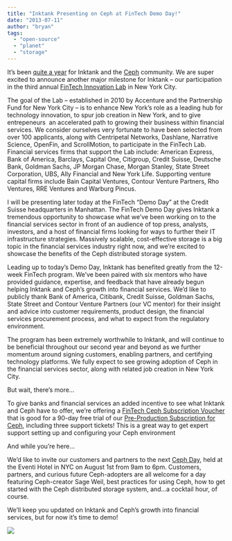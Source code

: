 ```yaml
---
title: "Inktank Presenting on Ceph at FinTech Demo Day!"
date: "2013-07-11"
author: "bryan"
tags: 
  - "open-source"
  - "planet"
  - "storage"
---
```


It’s been [quite a year](http://www.inktank.com/culture/what-a-year-1/) for Inktank and the [Ceph](http://ceph.com/) community. We are super excited to announce another major milestone for Inktank – our participation in the third annual [FinTech Innovation Lab](http://www.fintechinnovationlab.com/) in New York City.

The goal of the Lab – established in 2010 by Accenture and the Partnership Fund for New York City – is to enhance New York’s role as a leading hub for technology innovation, to spur job creation in New York, and to give entrepeneurs  an accelerated path to growing their business within financial services. We consider ourselves very fortunate to have been selected from over 100 applicants, along with Centripetal Networks, Dashlane, Narrative Science, OpenFin, and ScrollMotion, to participate in the FinTech Lab. Financial services firms that support the Lab include: American Express, Bank of America, Barclays, Capital One, Citigroup, Credit Suisse, Deutsche Bank, Goldman Sachs, JP Morgan Chase, Morgan Stanley, State Street Corporation, UBS, Ally Financial and New York Life. Supporting venture capital firms include Bain Capital Ventures, Contour Venture Partners, Rho Ventures, RRE Ventures and Warburg Pincus.

I will be presenting later today at the FinTech “Demo Day” at the Credit Suisse headquarters in Manhattan. The FinTech Demo Day gives Inktank a tremendous opportunity to showcase what we’ve been working on to the financial services sector in front of an audience of top press, analysts, investors, and a host of financial firms looking for ways to further their IT infrastructure strategies. Massively scalable, cost-effective storage is a big topic in the financial services industry right now, and we’re excited to showcase the benefits of the Ceph distributed storage system.

Leading up to today’s Demo Day, Inktank has benefited greatly from the 12-week FinTech program. We’ve been paired with six mentors who have provided guidance, expertise, and feedback that have already begun helping Inktank and Ceph’s growth into financial services. We’d like to publicly thank Bank of America, Citibank, Credit Suisse, Goldman Sachs, State Street and Contour Venture Partners (our VC mentor) for their insight and advice into customer requirements, product design, the financial services procurement process, and what to expect from the regulatory environment.

The program has been extremely worthwhile to Inktank, and will continue to be beneficial throughout our second year and beyond as we further momentum around signing customers, enabling partners, and certifying technology platforms. We fully expect to see growing adoption of Ceph in the financial services sector, along with related job creation in New York City.

But wait, there’s more…

To give banks and financial services an added incentive to see what Inktank and Ceph have to offer, we’re offering a [FinTech Ceph Subscription Voucher](http://www.inktank.com/fintech) that is good for a 90-day free trial of our [Pre-Production Subscription for Ceph](http://www.inktank.com/pps-form/), including three support tickets! This is a great way to get expert support setting up and configuring your Ceph environment

And while you’re here…

We’d like to invite our customers and partners to the next [Ceph Day](http://www.inktank.com/CEPHdays/), held at the Eventi Hotel in NYC on August 1st from 9am to 6pm. Customers, partners, and curious future Ceph-adopters are all welcome for a day featuring Ceph-creator Sage Weil, best practices for using Ceph, how to get started with the Ceph distributed storage system, and…a cocktail hour, of course.

We’ll keep you updated on Inktank and Ceph’s growth into financial services, but for now it’s time to demo!

![](http://track.hubspot.com/__ptq.gif?a=265024&k=14&bu=http%3A%2F%2Fwww.inktank.com&r=http%3A%2F%2Fwww.inktank.com%2Funcategorized%2Finktank-presenting-ceph-storage-at-fintech-demo-day%2F&bvt=rss&p=wordpress)
